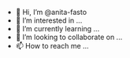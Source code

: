 - 👋 Hi, I’m @anita-fasto
- 👀 I’m interested in ...
- 🌱 I’m currently learning ...
- 💞️ I’m looking to collaborate on ...
- 📫 How to reach me ...

<!---
anita-fasto/anita-fasto is a ✨ special ✨ repository because its `README.md` (this file) appears on your GitHub profile.
You can click the Preview link to take a look at your changes.
--->
